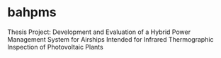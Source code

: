 # bahpms

Thesis Project:  Development and Evaluation of a Hybrid Power Management System for Airships Intended for Infrared Thermographic Inspection of Photovoltaic Plants
